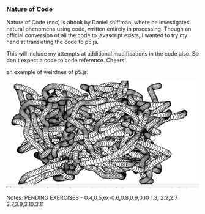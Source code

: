 ### Nature of Code 
Nature of Code (noc) is abook by Daniel shiffman, where he investigates natural phenomena using code, written entirely in processing. Though an official conversion of all the code to javascript exists, I wanted to try my hand at translating the code to p5.js. 

This will include my attempts at additional modifications in the code also. So don't expect a code to code reference. Cheers!

an example of weirdnes of p5.js:

![](slither.io.gif)


Notes:
PENDING EXERCISES -
    0.4,0.5,ex-0.6,0.8,0.9,0.10
    1.3,
    2.2,2.7
    3.7,3.9,3.10.3.11